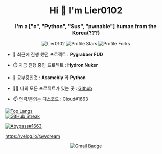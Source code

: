 <h1 align="center">Hi 👋 I'm Lier0102</h1>
<h3 align="center">I'm a ["c", "Python", "Sus", "pwnable"] human from the Korea(???)</h3>

<p align="center"> 
<img src="https://komarev.com/ghpvc/?username=Lier0102&label=Profile%20views&color=5c12df&style=flat" alt="Lier0102" />
<img src="https://img.shields.io/badge/dynamic/json?&label=Total%20Stars&color=5c12df&style=flat&style=for-the-badge&query=%24.stars&url=https://api.github-star-counter.workers.dev/user/Lier0102" alt="Profile Stars"></a>
<img src="https://img.shields.io/badge/dynamic/json?&label=Total%20Forks&color=5c12df&style=flat&style=for-the-badge&query=%24.forks&url=https://api.github-star-counter.workers.dev/user/Lier0102" alt="Profile Forks"></a>
</p>

- 🔭 최근에 진행 했던 프로젝트 : **Pygrabber FUD**

- ⏱️ 지금 진행 중인 프로젝트 : **Hydron Nuker**

- 🌱 공부중인것 :  **Assmebly** 와 **Python**

- 👨‍💻 나의 모든 프로젝트가 있는 곳 : [Github](https://github.com/Lier0102?tab=repositories)

- 📫 연략/문의는 디스코드 : Cloud#1663

[![Top Langs](https://github-readme-stats.vercel.app/api/top-langs/?username=Lier0102&langs_count=10)](https://github.com/canbesad/github-readme-stats)  
[![GitHub Streak](http://github-readme-streak-stats.herokuapp.com?user=Lier0102&theme=dark&background=000000)](https://git.io/streak-stats)   

[![Abypass#1663](https://discord.c99.nl/widget/theme-3/898341269389074533.png)](https://discord.c99.nl)

<https://velog.io/@wdream>
<div align=center>

[![Gmail Badge](https://img.shields.io/badge/-Gmail-d14836?style=flat-square&logo=Gmail&logoColor=white&link=mailto:minehammer26@gmail.com)](mailto:minehammer26@gmail.com)
</div>
